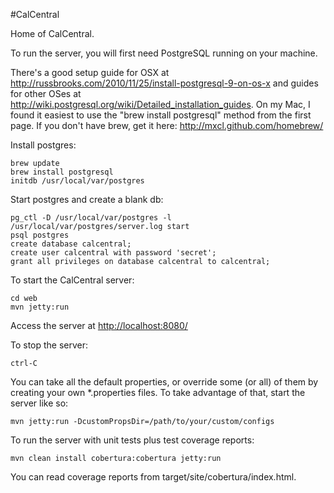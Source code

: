 #CalCentral

Home of CalCentral.

To run the server, you will first need PostgreSQL running on your machine. 

There's a good setup guide for OSX at <http://russbrooks.com/2010/11/25/install-postgresql-9-on-os-x> and guides for
other OSes at <http://wiki.postgresql.org/wiki/Detailed_installation_guides>. On my Mac, I found it easiest to
use the "brew install postgresql" method from the first page. If you don't have brew, get it here:
<http://mxcl.github.com/homebrew/>

Install postgres:
```
brew update
brew install postgresql
initdb /usr/local/var/postgres
```

Start postgres and create a blank db:
```
pg_ctl -D /usr/local/var/postgres -l /usr/local/var/postgres/server.log start
psql postgres
create database calcentral;
create user calcentral with password 'secret';
grant all privileges on database calcentral to calcentral;
```

To start the CalCentral server:
```
cd web
mvn jetty:run
```

Access the server at <http://localhost:8080/>

To stop the server:
```
ctrl-C
```

You can take all the default properties, or override some (or all) of them by creating your own *.properties
files. To take advantage of that, start the server like so:
```
mvn jetty:run -DcustomPropsDir=/path/to/your/custom/configs
```

To run the server with unit tests plus test coverage reports:
```
mvn clean install cobertura:cobertura jetty:run
```
You can read coverage reports from target/site/cobertura/index.html.
